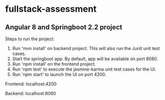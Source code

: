 # fullstack-assessment
## Angular 8 and Springboot 2.2 project 

Steps to run the project:

1. Run 'mvn install' on backend project. This will also run the Junit unit test cases.
2. Start the springboot app. By default, app will be available on port 8080.
3. Run 'npm install' on the frontend project.
4. Run 'npm test' to execute the jasmine-karma unit test cases for the UI.
5. Run 'npm start' to launch the UI on port 4200.

Frontend: localhost:4200

Backend: localhost:8080
